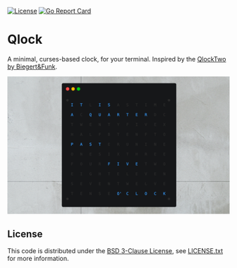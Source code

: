 [![License][license-badge]][license-link]
[![Go Report Card][go-report-badge]][go-report-link]

# Qlock

A minimal, curses-based clock, for your terminal. Inspired by the [QlockTwo by Biegert&Funk](https://qlocktwo.com/us/ "QlockTwo by Biegert&Funk").

![qlock screenshot](images/screenshot.jpg "qlock screenshot")

## License

This code is distributed under the [BSD 3-Clause License][license-link], see [LICENSE.txt][license-file] for more information.

[go-report-badge]:  https://goreportcard.com/badge/github.com/joshdk/tty-qlock
[go-report-link]:   https://goreportcard.com/report/github.com/joshdk/tty-qlock
[license-badge]:    https://img.shields.io/badge/license-BSD-green.svg
[license-file]:     https://github.com/joshdk/tty-qlock/blob/master/LICENSE.txt
[license-link]:     https://opensource.org/licenses/BSD-3-Clause
